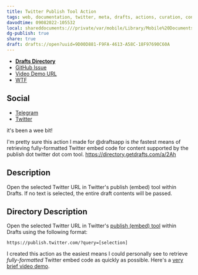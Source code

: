 ```yaml
---
title: Twitter Publish Tool Action
tags: web, documentation, twitter, meta, drafts, actions, curation, configuration
davodtime: 09082022-105532
local: shareddocuments:///private/var/mobile/Library/Mobile%20Documents/iCloud~md~obsidian/Documents/OBSHIDDIAN/drafts/9D00D881-F9FA-4613-A58C-18F97690C60A.md
dg-publish: true
share: true
draft: drafts://open?uuid=9D00D881-F9FA-4613-A58C-18F97690C60A
---
```

- [**Drafts Directory**](https://directory.getdrafts.com/a/2Ah)
- [GitHub Issue](https://github.com/extratone/drafts/issues/66)
- [Video Demo URL](https://user-images.githubusercontent.com/43663476/174446424-a99d14fa-2f20-4fdd-84b9-d025aed5e162.MOV)
- [WTF](https://davidblue.wtf/drafts/9D00D881-F9FA-4613-A58C-18F97690C60A.html)

## Social 

- [Telegram](https://t.me/getdrafts/24)
- [Twitter](https://twitter.com/NeoYokel/status/1538190710020661249)

it's been a wee bit!

I'm pretty sure this action I made for @draftsapp is *the* fastest means of retrieving fully-formatted Twitter embed code for content supported by the publish dot twitter dot com tool. https://directory.getdrafts.com/a/2Ah

## Description

Open the selected Twitter URL in Twitter's publish (embed) tool within Drafts. If no text is selected, the entire draft contents will be passed.

## Directory Description

Open the selected Twitter URL in Twitter's [publish (embed) tool](https://publish.twitter.com) within Drafts using the following format:

`https://publish.twitter.com/?query=[selection]`

I created this action as the easiest means I could personally see to retrieve *fully-formatted* Twitter embed code as quickly as possible. Here's a [very brief video demo](https://user-images.githubusercontent.com/43663476/174446424-a99d14fa-2f20-4fdd-84b9-d025aed5e162.MOV).